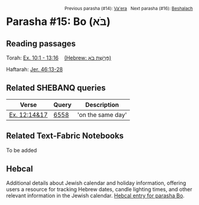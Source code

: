 <span style="float: right;"><sup>Previous parasha (#14): <a href="../14%20-%20Va'era/README.md#start">Va'era</a> &nbsp;&nbsp;Next parasha (#16): <a href="../16%20-%20Beshalach/README.md#start">Beshalach</a></sup></span>

# Parasha #15: Bo (בֹּא) <a name="start"></a>

## Reading passages

Torah: [Ex. 10:1 - 13:16](https://www.stepbible.org/?q=version=NASB2020|reference=Ex.10:1-13:16&options=HNVUG) &nbsp;&nbsp; [(Hebrew: פָּרָשַׁת בֹּא)](https://tikkun.io/#/p/bo)<br>

Haftarah: [Jer. 46:13-28](https://www.stepbible.org/?q=version=NASB2020|reference=Jer.46:13-28&options=HNVUG)

## Related SHEBANQ queries

Verse | Query | Description
--- | --- | ---
[Ex. 12:14&17](https://www.stepbible.org/?q=version=NASB2020\|reference=Ex.12:14,17&options=HNVUG) | [6558](https://shebanq.ancient-data.org/hebrew/text?iid=6558&page=1&mr=r&qw=q) | 'on the same day'


## Related Text-Fabric Notebooks

To be added

## Hebcal

Additional details about Jewish calendar and holiday information, offering users a resource for tracking Hebrew dates, candle lighting times, and other relevant information in the Jewish calendar. [Hebcal entry for parasha Bo](https://www.hebcal.com/sedrot/bo).
